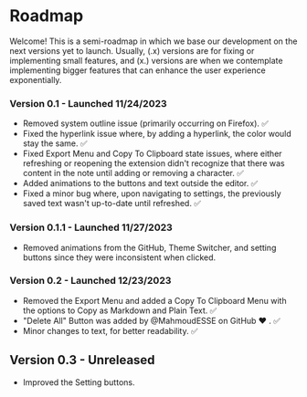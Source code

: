 # Roadmap

Welcome! This is a semi-roadmap in which we base our development on the next versions yet to launch. Usually, (.x) versions are for fixing or implementing small features, and (x.) versions are when we contemplate implementing bigger features that can enhance the user experience exponentially.

### Version 0.1 - Launched 11/24/2023

- Removed system outline issue (primarily occurring on Firefox). ✅
- Fixed the hyperlink issue where, by adding a hyperlink, the color would stay the same. ✅
- Fixed Export Menu and Copy To Clipboard state issues, where either refreshing or reopening the extension didn't recognize that there was content in the note until adding or removing a character. ✅
- Added animations to the buttons and text outside the editor. ✅
- Fixed a minor bug where, upon navigating to settings, the previously saved text wasn't up-to-date until refreshed. ✅

### Version 0.1.1 - Launched 11/27/2023

- Removed animations from the GitHub, Theme Switcher, and setting buttons since they were inconsistent when clicked.

### Version 0.2 - Launched 12/23/2023

- Removed the Export Menu and added a Copy To Clipboard Menu with the options to Copy as Markdown and Plain Text. ✅
- "Delete All" Button was added by @MahmoudESSE on GitHub ❤️ . ✅
- Minor changes to text, for better readability. ✅

## Version 0.3 - Unreleased

- Improved the Setting buttons.

